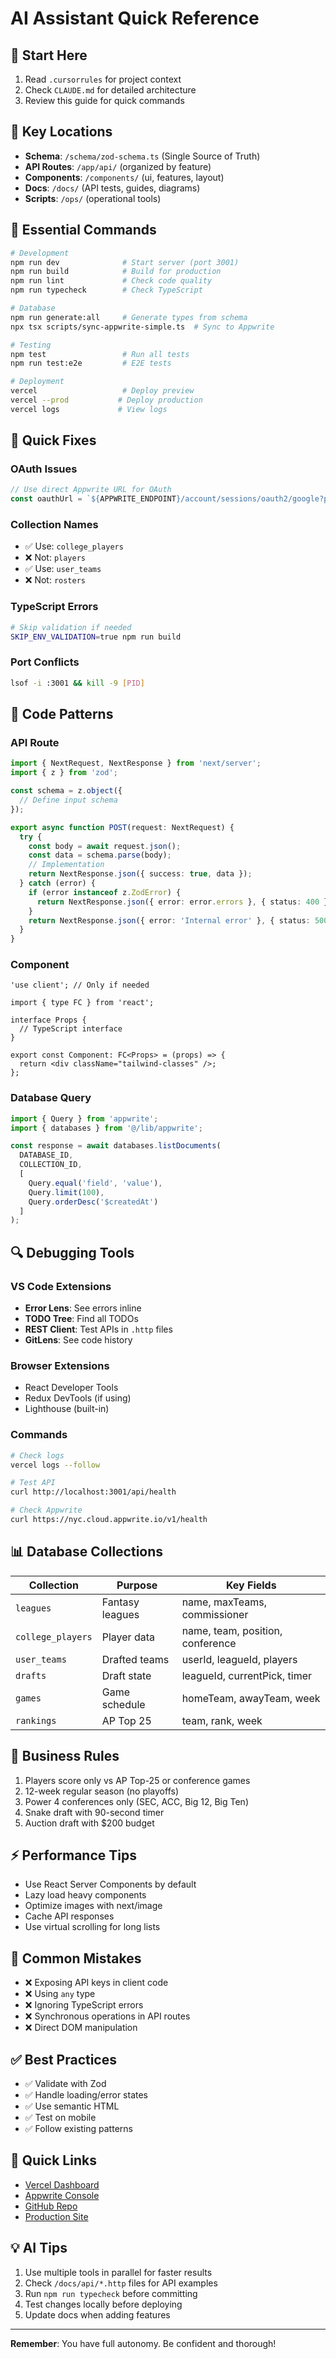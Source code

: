 # AI Assistant Quick Reference

## 🚀 Start Here
1. Read `.cursorrules` for project context
2. Check `CLAUDE.md` for detailed architecture
3. Review this guide for quick commands

## 📍 Key Locations
- **Schema**: `/schema/zod-schema.ts` (Single Source of Truth)
- **API Routes**: `/app/api/` (organized by feature)
- **Components**: `/components/` (ui, features, layout)
- **Docs**: `/docs/` (API tests, guides, diagrams)
- **Scripts**: `/ops/` (operational tools)

## 🔧 Essential Commands
```bash
# Development
npm run dev              # Start server (port 3001)
npm run build            # Build for production
npm run lint             # Check code quality
npm run typecheck        # Check TypeScript

# Database
npm run generate:all     # Generate types from schema
npx tsx scripts/sync-appwrite-simple.ts  # Sync to Appwrite

# Testing
npm test                 # Run all tests
npm run test:e2e         # E2E tests

# Deployment
vercel                   # Deploy preview
vercel --prod           # Deploy production
vercel logs             # View logs
```

## 🐛 Quick Fixes

### OAuth Issues
```typescript
// Use direct Appwrite URL for OAuth
const oauthUrl = `${APPWRITE_ENDPOINT}/account/sessions/oauth2/google?project=${PROJECT_ID}&success=${encodeURIComponent(successUrl)}&failure=${encodeURIComponent(failureUrl)}`;
```

### Collection Names
- ✅ Use: `college_players`
- ❌ Not: `players`
- ✅ Use: `user_teams`
- ❌ Not: `rosters`

### TypeScript Errors
```bash
# Skip validation if needed
SKIP_ENV_VALIDATION=true npm run build
```

### Port Conflicts
```bash
lsof -i :3001 && kill -9 [PID]
```

## 📝 Code Patterns

### API Route
```typescript
import { NextRequest, NextResponse } from 'next/server';
import { z } from 'zod';

const schema = z.object({
  // Define input schema
});

export async function POST(request: NextRequest) {
  try {
    const body = await request.json();
    const data = schema.parse(body);
    // Implementation
    return NextResponse.json({ success: true, data });
  } catch (error) {
    if (error instanceof z.ZodError) {
      return NextResponse.json({ error: error.errors }, { status: 400 });
    }
    return NextResponse.json({ error: 'Internal error' }, { status: 500 });
  }
}
```

### Component
```tsx
'use client'; // Only if needed

import { type FC } from 'react';

interface Props {
  // TypeScript interface
}

export const Component: FC<Props> = (props) => {
  return <div className="tailwind-classes" />;
};
```

### Database Query
```typescript
import { Query } from 'appwrite';
import { databases } from '@/lib/appwrite';

const response = await databases.listDocuments(
  DATABASE_ID,
  COLLECTION_ID,
  [
    Query.equal('field', 'value'),
    Query.limit(100),
    Query.orderDesc('$createdAt')
  ]
);
```

## 🔍 Debugging Tools

### VS Code Extensions
- **Error Lens**: See errors inline
- **TODO Tree**: Find all TODOs
- **REST Client**: Test APIs in `.http` files
- **GitLens**: See code history

### Browser Extensions
- React Developer Tools
- Redux DevTools (if using)
- Lighthouse (built-in)

### Commands
```bash
# Check logs
vercel logs --follow

# Test API
curl http://localhost:3001/api/health

# Check Appwrite
curl https://nyc.cloud.appwrite.io/v1/health
```

## 📊 Database Collections
| Collection | Purpose | Key Fields |
|------------|---------|------------|
| `leagues` | Fantasy leagues | name, maxTeams, commissioner |
| `college_players` | Player data | name, team, position, conference |
| `user_teams` | Drafted teams | userId, leagueId, players |
| `drafts` | Draft state | leagueId, currentPick, timer |
| `games` | Game schedule | homeTeam, awayTeam, week |
| `rankings` | AP Top 25 | team, rank, week |

## 🎯 Business Rules
1. Players score only vs AP Top-25 or conference games
2. 12-week regular season (no playoffs)
3. Power 4 conferences only (SEC, ACC, Big 12, Big Ten)
4. Snake draft with 90-second timer
5. Auction draft with $200 budget

## ⚡ Performance Tips
- Use React Server Components by default
- Lazy load heavy components
- Optimize images with next/image
- Cache API responses
- Use virtual scrolling for long lists

## 🚫 Common Mistakes
- ❌ Exposing API keys in client code
- ❌ Using `any` type
- ❌ Ignoring TypeScript errors
- ❌ Synchronous operations in API routes
- ❌ Direct DOM manipulation

## ✅ Best Practices
- ✅ Validate with Zod
- ✅ Handle loading/error states
- ✅ Use semantic HTML
- ✅ Test on mobile
- ✅ Follow existing patterns

## 🔗 Quick Links
- [Vercel Dashboard](https://vercel.com/kpm34s-projects)
- [Appwrite Console](https://nyc.cloud.appwrite.io)
- [GitHub Repo](https://github.com/kpm34/college-football-fantasy-app)
- [Production Site](https://cfbfantasy.app)

## 💡 AI Tips
1. Use multiple tools in parallel for faster results
2. Check `/docs/api/*.http` files for API examples
3. Run `npm run typecheck` before committing
4. Test changes locally before deploying
5. Update docs when adding features

---
**Remember**: You have full autonomy. Be confident and thorough!